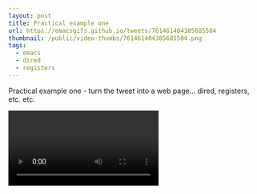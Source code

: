```yaml
---
layout: post
title: Practical example one
url: https://emacsgifs.github.io/tweets/761461404385685504
thumbnail: /public/video-thumbs/761461404385685504.png
tags:
  - emacs
  - dired
  - registers
---
```


Practical example one - turn the tweet into a web page... dired, registers, etc. etc.

<video controls autoplay loop>
  <source src="/public/videos/761461404385685504.mp4" type="video/mp4">
    Sorry your browser does not support the video tag, maybe time to upgrade?
</video>
